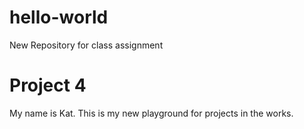 # hello-world
New Repository for class assignment

# Project 4
My name is Kat. This is my new playground for projects in the works.
